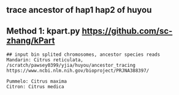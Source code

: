 ## trace ancestor of hap1 hap2 of huyou
## Method 1: kpart.py https://github.com/sc-zhang/kPart
```
## input bin splited chromosomes, ancestor species reads
Mandarin: Citrus reticulata, /scratch/pawsey0399/yjia/huyou/ancestor_tracing
https://www.ncbi.nlm.nih.gov/bioproject/PRJNA388397/

Pummelo: Citrus maxima
Citron: Citrus medica


```
